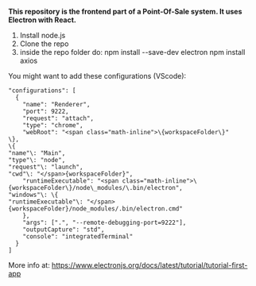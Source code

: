 **This repository is the frontend part of a Point-Of-Sale system. It uses Electron with React.**

1. Install node.js
2. Clone the repo
3. inside the repo folder do:
    npm install --save-dev electron
    npm install axios

You might want to add these configurations (VScode): 
```
"configurations": [
  {
    "name": "Renderer",
    "port": 9222,
    "request": "attach",
    "type": "chrome",
    "webRoot": "<span class="math-inline">\{workspaceFolder\}"
\},
\{
"name"\: "Main",
"type"\: "node",
"request"\: "launch",
"cwd"\: "</span>{workspaceFolder}",
    "runtimeExecutable": "<span class="math-inline">\{workspaceFolder\}/node\_modules/\.bin/electron",
"windows"\: \{
"runtimeExecutable"\: "</span>{workspaceFolder}/node_modules/.bin/electron.cmd"
    },
    "args": [".", "--remote-debugging-port=9222"],
    "outputCapture": "std",
    "console": "integratedTerminal"
  }
]
```
More info at:
https://www.electronjs.org/docs/latest/tutorial/tutorial-first-app
